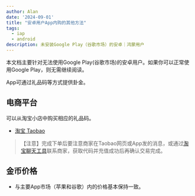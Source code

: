 ```yaml
---
author: Alan
date: '2024-09-01'
title: "安卓用户App内购的其他方法"
tags:
  - iap
  - android
description: 未安装Google Play（谷歌市场）的安卓｜鸿蒙用户
---
```


本文档主要针对无法使用Google Play(谷歌市场)的安卓用户。如果你可以正常使用Google Play，则无需继续阅读。

App可通过礼品码等方式提供卦金。

## 电商平台

可以从淘宝小店中购买相应的礼品码。
- [淘宝 Taobao](https://i3cf4g4wrztdx9i5dsanog0wq1cfh96.taobao.com)

>【注意】完成下单后要注意商家在Taobao网页或App发的消息，或通过[淘宝聊天工具](https://wangwang.taobao.com)联系商家，获取代码并充值成功后再确认交易完成。

## 金币价格

- 与主要App市场（苹果和谷歌）内的价格基本保持一致。